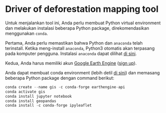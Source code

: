 # Driver of deforestation mapping tool

Untuk menjalankan tool ini, Anda perlu membuat Python virtual environment dan melakukan instalasi beberapa Python package, direkomendasikan menggunakan `conda`.

Pertama, Anda perlu memastikan bahwa Python dan `anaconda` telah terinstall. Ketika meng-install `anaconda`, Python3 otomatis akan terpasang pada komputer pengguna. Instalasi `anaconda` dapat dilihat [di sini](https://docs.anaconda.com/anaconda/install/index.html).

Kedua, Anda harus memiliki akun [Google Earth Engine](https://earthengine.google.com/) ([sign up](https://accounts.google.com/signin/v2/identifier?service=ah&passive=true&continue=https%3A%2F%2Fuc.appengine.google.com%2F_ah%2Fconflogin%3Fcontinue%3Dhttps%3A%2F%2Fsignup.earthengine.google.com%2F&flowName=GlifWebSignIn&flowEntry=ServiceLogin)).

Anda dapat membuat conda environment (lebih detil [di sini](https://docs.conda.io/projects/conda/en/latest/user-guide/tasks/manage-environments.html)) dan memasang beberapa Python package dengan command berikut:

```python
conda create --name gis -c conda-forge earthengine-api
conda activate gis
conda install jupyter notebook
conda install geopandas
conda install -c conda-forge ipyleaflet
```
